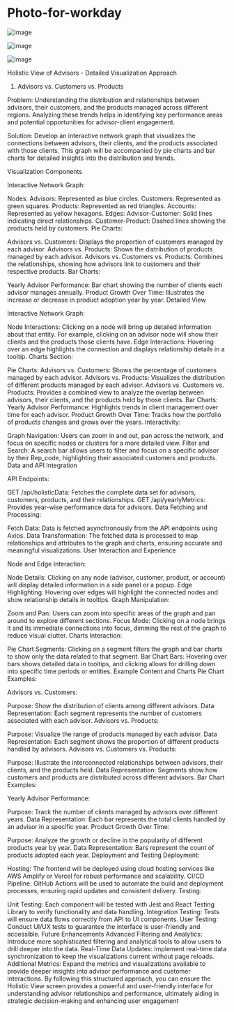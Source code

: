 # Photo-for-workday
 ![image](https://github.com/kanikamalhans/Photo-for-workday/assets/91647703/d1d3a90c-3ec9-4ccc-b25f-f18961eff32c)

![image](https://github.com/kanikamalhans/Photo-for-workday/assets/91647703/0140f88a-0818-4b3e-98e5-99bc18d18feb)

![image](https://github.com/kanikamalhans/Photo-for-workday/assets/91647703/0a5c0ceb-73c8-4ce9-8330-5e7e1109dda0)

Holistic View of Advisors - Detailed Visualization Approach
1. Advisors vs. Customers vs. Products

Problem: Understanding the distribution and relationships between advisors, their customers, and the products managed across different regions. Analyzing these trends helps in identifying key performance areas and potential opportunities for advisor-client engagement.

Solution: Develop an interactive network graph that visualizes the connections between advisors, their clients, and the products associated with those clients. This graph will be accompanied by pie charts and bar charts for detailed insights into the distribution and trends.

Visualization Components

Interactive Network Graph:

Nodes:
Advisors: Represented as blue circles.
Customers: Represented as green squares.
Products: Represented as red triangles.
Accounts: Represented as yellow hexagons.
Edges:
Advisor-Customer: Solid lines indicating direct relationships.
Customer-Product: Dashed lines showing the products held by customers.
Pie Charts:

Advisors vs. Customers: Displays the proportion of customers managed by each advisor.
Advisors vs. Products: Shows the distribution of products managed by each advisor.
Advisors vs. Customers vs. Products: Combines the relationships, showing how advisors link to customers and their respective products.
Bar Charts:

Yearly Advisor Performance: Bar chart showing the number of clients each advisor manages annually.
Product Growth Over Time: Illustrates the increase or decrease in product adoption year by year.
Detailed View

Interactive Network Graph:

Node Interactions: Clicking on a node will bring up detailed information about that entity. For example, clicking on an advisor node will show their clients and the products those clients have.
Edge Interactions: Hovering over an edge highlights the connection and displays relationship details in a tooltip.
Charts Section:

Pie Charts:
Advisors vs. Customers: Shows the percentage of customers managed by each advisor.
Advisors vs. Products: Visualizes the distribution of different products managed by each advisor.
Advisors vs. Customers vs. Products: Provides a combined view to analyze the overlap between advisors, their clients, and the products held by those clients.
Bar Charts:
Yearly Advisor Performance: Highlights trends in client management over time for each advisor.
Product Growth Over Time: Tracks how the portfolio of products changes and grows over the years.
Interactivity:

Graph Navigation: Users can zoom in and out, pan across the network, and focus on specific nodes or clusters for a more detailed view.
Filter and Search: A search bar allows users to filter and focus on a specific advisor by their Rep_code, highlighting their associated customers and products.
Data and API Integration

API Endpoints:

GET /api/holisticData: Fetches the complete data set for advisors, customers, products, and their relationships.
GET /api/yearlyMetrics: Provides year-wise performance data for advisors.
Data Fetching and Processing:

Fetch Data: Data is fetched asynchronously from the API endpoints using Axios.
Data Transformation: The fetched data is processed to map relationships and attributes to the graph and charts, ensuring accurate and meaningful visualizations.
User Interaction and Experience

Node and Edge Interaction:

Node Details: Clicking on any node (advisor, customer, product, or account) will display detailed information in a side panel or a popup.
Edge Highlighting: Hovering over edges will highlight the connected nodes and show relationship details in tooltips.
Graph Manipulation:

Zoom and Pan: Users can zoom into specific areas of the graph and pan around to explore different sections.
Focus Mode: Clicking on a node brings it and its immediate connections into focus, dimming the rest of the graph to reduce visual clutter.
Charts Interaction:

Pie Chart Segments: Clicking on a segment filters the graph and bar charts to show only the data related to that segment.
Bar Chart Bars: Hovering over bars shows detailed data in tooltips, and clicking allows for drilling down into specific time periods or entities.
Example Content and Charts
Pie Chart Examples:

Advisors vs. Customers:

Purpose: Show the distribution of clients among different advisors.
Data Representation: Each segment represents the number of customers associated with each advisor.
Advisors vs. Products:

Purpose: Visualize the range of products managed by each advisor.
Data Representation: Each segment shows the proportion of different products handled by advisors.
Advisors vs. Customers vs. Products:

Purpose: Illustrate the interconnected relationships between advisors, their clients, and the products held.
Data Representation: Segments show how customers and products are distributed across different advisors.
Bar Chart Examples:

Yearly Advisor Performance:

Purpose: Track the number of clients managed by advisors over different years.
Data Representation: Each bar represents the total clients handled by an advisor in a specific year.
Product Growth Over Time:

Purpose: Analyze the growth or decline in the popularity of different products year by year.
Data Representation: Bars represent the count of products adopted each year.
Deployment and Testing
Deployment:

Hosting: The frontend will be deployed using cloud hosting services like AWS Amplify or Vercel for robust performance and scalability.
CI/CD Pipeline: GitHub Actions will be used to automate the build and deployment processes, ensuring rapid updates and consistent delivery.
Testing:

Unit Testing: Each component will be tested with Jest and React Testing Library to verify functionality and data handling.
Integration Testing: Tests will ensure data flows correctly from API to UI components.
User Testing: Conduct UI/UX tests to guarantee the interface is user-friendly and accessible.
Future Enhancements
Advanced Filtering and Analytics: Introduce more sophisticated filtering and analytical tools to allow users to drill deeper into the data.
Real-Time Data Updates: Implement real-time data synchronization to keep the visualizations current without page reloads.
Additional Metrics: Expand the metrics and visualizations available to provide deeper insights into advisor performance and customer interactions.
By following this structured approach, you can ensure the Holistic View screen provides a powerful and user-friendly interface for understanding advisor relationships and performance, ultimately aiding in strategic decision-making and enhancing user engagement
